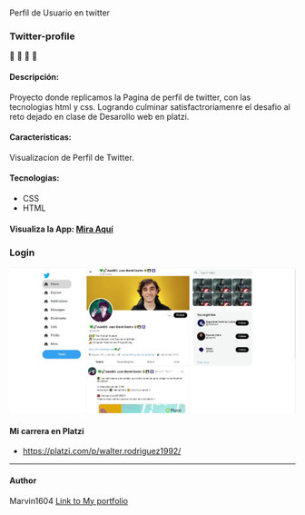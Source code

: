 # 
Perfil de Usuario en twitter

### Twitter-profile
📝 💚  🐍  🚀

#### Descripción:
Proyecto donde replicamos la Pagina de perfil de twitter, con las tecnologias html y css.
Logrando culminar satisfactroriamenre el desafio al reto dejado en clase de Desarollo web  en platzi.

#### Características: 
Visualizacion de Perfil de Twitter.
#### Tecnologias:

- CSS
- HTML

#### Visualiza la App:  [Mira Aquí](https://marvin1604.github.io/Login-de-Instagram/)<br>

### Login
![](https://github.com/marvin1604/Twitter-profile/blob/main/images/Captura.JPG)


#### Mi carrera en Platzi
- https://platzi.com/p/walter.rodriguez1992/

------------
#### Author
Marvin1604
[Link to My portfolio](https://marvin1604.github.io/portafolio/)<br>
